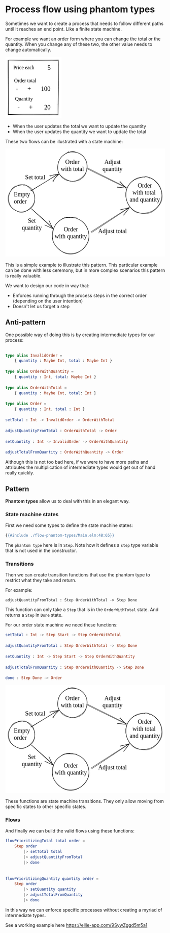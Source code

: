 # Process flow using phantom types

Sometimes we want to create a process that needs to follow different paths until it reaches an end point. Like a finite state machine.

For example we want an order form where you can change the total or the quantity. When you change any of these two, the other value needs to change automatically.

![Form](flow-phantom-types/form.png)

- When the user updates the total we want to update the quantity
- When the user updates the quantity we want to update the total

These two flows can be illustrated with a state machine:

![State machine](flow-phantom-types/state-machine.png)

This is a simple example to illustrate this pattern. This particular example can be done with less ceremony, but in more complex scenarios this pattern is really valuable.

We want to design our code in way that:

- Enforces running through the process steps in the correct order (depending on the user intention)
- Doesn't let us forget a step

## Anti-pattern

One possible way of doing this is by creating intermediate types for our process:

```elm

type alias InvalidOrder =
	{ quantity : Maybe Int, total : Maybe Int }

type alias OrderWithQuantity =
	{ quantity : Int, total: Maybe Int }

type alias OrderWithTotal =
	{ quantity : Maybe Int, total: Int }

type alias Order =
	{ quantity : Int, total : Int }

setTotal : Int -> InvalidOrder -> OrderWithTotal

adjustQuantityFromTotal : OrderWithTotal -> Order

setQuantity : Int -> InvalidOrder -> OrderWithQuantity

adjustTotalFromQuantity : OrderWithQuantity -> Order
```

Although this is not too bad here, if we were to have more paths and attributes the multiplication of intermediate types would get out of hand really quickly.

## Pattern

**Phantom types** allow us to deal with this in an elegant way.

### State machine states

First we need some types to define the state machine states:

```haskell
{{#include ./flow-phantom-types/Main.elm:48:65}}
```

The `phantom type` here is in `Step`. Note how it defines a `step` type variable that is not used in the constructor.

### Transitions

Then we can create transition functions that use the phantom type to restrict what they take and return.

For example:

```
adjustQuantityFromTotal : Step OrderWithTotal -> Step Done
```

This function can only take a `Step` that is in the `OrderWithTotal` state. And returns a `Step` in `Done` state.

For our order state machine we need these functions:

```elm
setTotal : Int -> Step Start -> Step OrderWithTotal

adjustQuantityFromTotal : Step OrderWithTotal -> Step Done

setQuantity : Int -> Step Start -> Step OrderWithQuantity

adjustTotalFromQuantity : Step OrderWithQuantity -> Step Done

done : Step Done -> Order
```

![State machine](flow-phantom-types/state-machine.png)

These functions are state machine transitions. They only allow moving from specific states to other specific states.

### Flows

And finally we can build the valid flows using these functions:

```elm
flowPrioritizingTotal total order =
    Step order
        |> setTotal total
        |> adjustQuantityFromTotal
        |> done


flowPrioritizingQuantity quantity order =
    Step order
        |> setQuantity quantity
        |> adjustTotalFromQuantity
        |> done
```

In this way we can enforce specific processes without creating a myriad of intermediate types.

See a working example here <https://ellie-app.com/9SywZggd5m5a1>
